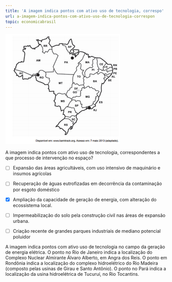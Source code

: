 ```yaml
---
title: 'A imagem indica pontos com ativo uso de tecnologia, correspo'
url: a-imagem-indica-pontos-com-ativo-uso-de-tecnologia-correspon
topic: economicabrasil
---
```



![](82878f70-1ccc-0b97-1a6a-cb510e033947.png)

A imagem indica pontos com ativo uso de tecnologia, correspondentes a que processo de intervenção no espaço?



- [ ] Expansão das áreas agricultáveis, com uso intensivo de maquinário e insumos agrícolas
- [ ] Recuperação de águas eutrofizadas em decorrência da contaminação por esgoto doméstico
- [x] Ampliação da capacidade de geração de energia, com alteração do ecossistema local.
- [ ] Impermeabilização do solo pela construção civil nas áreas de expansão urbana.
- [ ] Criação recente de grandes parques industriais de mediano potencial poluidor


A imagem indica pontos com ativo uso de tecnologia no campo da geração de energia elétrica. O ponto no Rio de Janeiro indica a localização do Complexo Nuclear Almirante Álvaro Alberto, em Angra dos Reis. O ponto em Rondônia indica a localização do complexo hidroelétrico do Rio Madeira (composto pelas usinas de Girau e Santo Antônio). O ponto no Pará indica a localização da usina hidroelétrica de Tucuruí, no Rio Tocantins.

